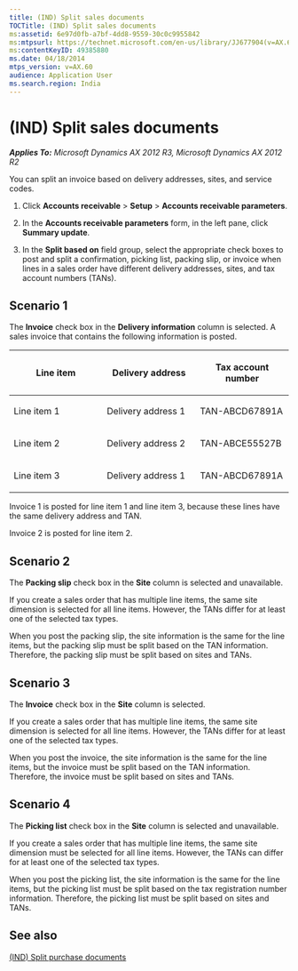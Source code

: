 ```yaml
---
title: (IND) Split sales documents
TOCTitle: (IND) Split sales documents
ms:assetid: 6e97d0fb-a7bf-4dd8-9559-30c0c9955842
ms:mtpsurl: https://technet.microsoft.com/en-us/library/JJ677904(v=AX.60)
ms:contentKeyID: 49385880
ms.date: 04/18/2014
mtps_version: v=AX.60
audience: Application User
ms.search.region: India
---
```


# (IND) Split sales documents 


_**Applies To:** Microsoft Dynamics AX 2012 R3, Microsoft Dynamics AX 2012 R2_

You can split an invoice based on delivery addresses, sites, and service codes.

1.  Click **Accounts receivable** \> **Setup** \> **Accounts receivable parameters**.

2.  In the **Accounts receivable parameters** form, in the left pane, click **Summary update**.

3.  In the **Split based on** field group, select the appropriate check boxes to post and split a confirmation, picking list, packing slip, or invoice when lines in a sales order have different delivery addresses, sites, and tax account numbers (TANs).

## Scenario 1

The **Invoice** check box in the **Delivery information** column is selected. A sales invoice that contains the following information is posted.

<table>
<colgroup>
<col style="width: 33%" />
<col style="width: 33%" />
<col style="width: 33%" />
</colgroup>
<thead>
<tr class="header">
<th><p>Line item</p></th>
<th><p>Delivery address</p></th>
<th><p>Tax account number</p></th>
</tr>
</thead>
<tbody>
<tr class="odd">
<td><p>Line item 1</p></td>
<td><p>Delivery address 1</p></td>
<td><p>TAN-ABCD67891A</p></td>
</tr>
<tr class="even">
<td><p>Line item 2</p></td>
<td><p>Delivery address 2</p></td>
<td><p>TAN-ABCE55527B</p></td>
</tr>
<tr class="odd">
<td><p>Line item 3</p></td>
<td><p>Delivery address 1</p></td>
<td><p>TAN-ABCD67891A</p></td>
</tr>
</tbody>
</table>


Invoice 1 is posted for line item 1 and line item 3, because these lines have the same delivery address and TAN.

Invoice 2 is posted for line item 2.

## Scenario 2

The **Packing slip** check box in the **Site** column is selected and unavailable.

If you create a sales order that has multiple line items, the same site dimension is selected for all line items. However, the TANs differ for at least one of the selected tax types.

When you post the packing slip, the site information is the same for the line items, but the packing slip must be split based on the TAN information. Therefore, the packing slip must be split based on sites and TANs.

## Scenario 3

The **Invoice** check box in the **Site** column is selected.

If you create a sales order that has multiple line items, the same site dimension is selected for all line items. However, the TANs differ for at least one of the selected tax types.

When you post the invoice, the site information is the same for the line items, but the invoice must be split based on the TAN information. Therefore, the invoice must be split based on sites and TANs.

## Scenario 4

The **Picking list** check box in the **Site** column is selected and unavailable.

If you create a sales order that has multiple line items, the same site dimension must be selected for all line items. However, the TANs can differ for at least one of the selected tax types.

When you post the picking list, the site information is the same for the line items, but the picking list must be split based on the tax registration number information. Therefore, the picking list must be split based on sites and TANs.

## See also

[(IND) Split purchase documents](ind-split-purchase-documents.md)

  


